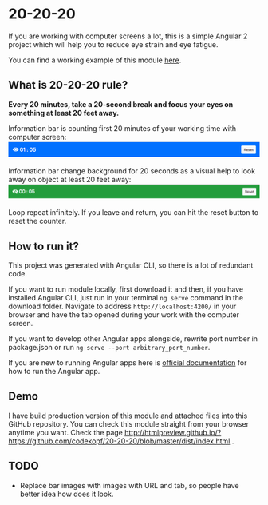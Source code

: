 # 20-20-20

If you are working with computer screens a lot, this is a simple Angular 2 project which will help you to reduce eye strain and eye fatigue.

You can find a working example of this module [here](http://bit.ly/2FVKIu6).

## What is 20-20-20 rule?
**Every 20 minutes, take a 20-second break and focus your eyes on something at least 20 feet away.**

Information bar is counting first 20 minutes of your working time with computer screen:
![alt text](https://raw.githubusercontent.com/codekopf/20-20-20/master/lookAtComputer.png)

Information bar change background for 20 seconds as a visual help to look away on object at least 20 feet away:  
![alt text](https://raw.githubusercontent.com/codekopf/20-20-20/1d69025e3b0af57b98df855ea605ac5202dc299b/lookAway.png)

Loop repeat infinitely. If you leave and return, you can hit the reset button to reset the counter.    

## How to run it?

This project was generated with Angular CLI, so there is a lot of redundant code.

If you want to run module locally, first download it and then, if you have installed Angular CLI, just run in your terminal `ng serve` command in the download folder. Navigate to address `http://localhost:4200/` in your browser and have the tab opened during your work with the computer screen. 

If you want to develop other Angular apps alongside, rewrite port number in package.json or run `ng serve --port arbitrary_port_number`.  
 
If you are new to running Angular apps here is [official documentation](https://angular.io/guide/setup) for how to run the Angular app.

## Demo
I have build production version of this module and attached files into this GitHub repository. 
You can check this module straight from your browser anytime you want. Check the page http://htmlpreview.github.io/?https://github.com/codekopf/20-20-20/blob/master/dist/index.html .

## TODO
* Replace bar images with images with URL and tab, so people have better idea how does it look.
 
